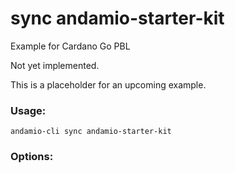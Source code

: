 # sync andamio-starter-kit
Example for Cardano Go PBL



Not yet implemented.

This is a placeholder for an upcoming example.

	

### Usage:
```
andamio-cli sync andamio-starter-kit

```

### Options:
```

```

